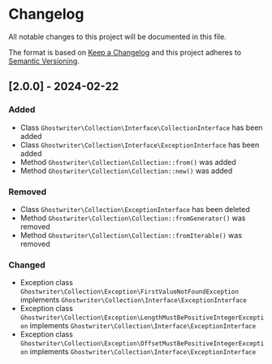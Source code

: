 # Changelog

All notable changes to this project will be documented in this file.

The format is based on [Keep a Changelog](https://keepachangelog.com/)
and this project adheres to [Semantic Versioning](https://semver.org/).

## [2.0.0] - 2024-02-22

### Added

- Class `Ghostwriter\Collection\Interface\CollectionInterface` has been added
- Class `Ghostwriter\Collection\Interface\ExceptionInterface` has been added
- Method `Ghostwriter\Collection\Collection::from()` was added
- Method `Ghostwriter\Collection\Collection::new()` was added

### Removed

- Class `Ghostwriter\Collection\ExceptionInterface` has been deleted
- Method `Ghostwriter\Collection\Collection::fromGenerator()` was removed
- Method `Ghostwriter\Collection\Collection::fromIterable()` was removed

### Changed

- Exception class `Ghostwriter\Collection\Exception\FirstValueNotFoundException` implements `Ghostwriter\Collection\Interface\ExceptionInterface`
- Exception class `Ghostwriter\Collection\Exception\LengthMustBePositiveIntegerException` implements `Ghostwriter\Collection\Interface\ExceptionInterface`
- Exception class `Ghostwriter\Collection\Exception\OffsetMustBePositiveIntegerException` implements `Ghostwriter\Collection\Interface\ExceptionInterface`
